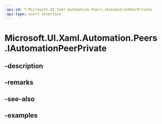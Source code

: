 ```yaml
---
-api-id: T:Microsoft.UI.Xaml.Automation.Peers.IAutomationPeerPrivate
-api-type: winrt interface
---
```


# Microsoft.UI.Xaml.Automation.Peers.IAutomationPeerPrivate

<!--
public interface IAutomationPeerPrivate
-->


## -description

## -remarks

## -see-also

## -examples


